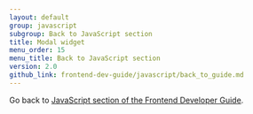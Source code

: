 ```yaml
---
layout: default
group: javascript
subgroup: Back to JavaScript section
title: Modal widget
menu_order: 15
menu_title: Back to JavaScript section
version: 2.0
github_link: frontend-dev-guide/javascript/back_to_guide.md
---
```


Go back to <a href="{{site.gdeurl}}frontend-dev-guide/javascript/js_overview.html">JavaScript section of the Frontend Developer Guide</a>.
